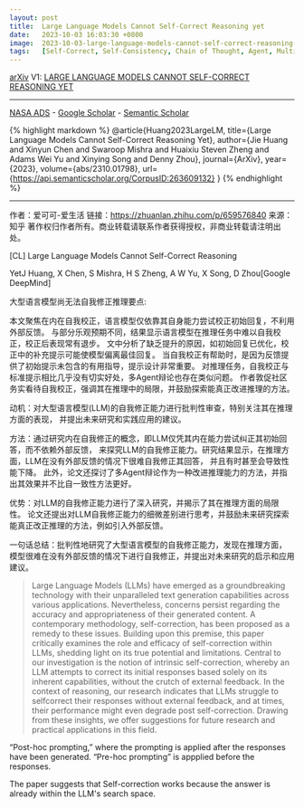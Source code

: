 ```yaml
---
layout: post
title:  Large Language Models Cannot Self-Correct Reasoning yet
date:   2023-10-03 16:03:30 +0800
image:  2023-10-03-large-language-models-cannot-self-correct-reasoning-yet_squared.jpg
tags:   [Self-Correct, Self-Consistency, Chain of Thought, Agent, Multi-agent, GSM8K, CommonSenseQA, HotpotQA, CommonGen-Hard, AI Consistency, AI Reasoning, AI, arXiv, ~0.0k Citations]
---
```


[arXiv](https://arxiv.org/abs/2310.01798) V1: [LARGE LANGUAGE MODELS CANNOT SELF-CORRECT REASONING YET](https://arxiv.org/pdf/2310.01798.pdf)

---
[NASA ADS](https) - 
[Google Scholar](https) - 
[Semantic Scholar](https://www.semanticscholar.org/paper/Large-Language-Models-Cannot-Self-Correct-Reasoning-Huang-Chen/6d4bacb69923e1e94fb4de468b939ce6db32fb51)

{% highlight markdown %}
@article{Huang2023LargeLM,
  title={Large Language Models Cannot Self-Correct Reasoning Yet},
  author={Jie Huang and Xinyun Chen and Swaroop Mishra and Huaixiu Steven Zheng and Adams Wei Yu and Xinying Song and Denny Zhou},
  journal={ArXiv},
  year={2023},
  volume={abs/2310.01798},
  url={https://api.semanticscholar.org/CorpusID:263609132}
}
{% endhighlight %}

---
作者：爱可可-爱生活
链接：https://zhuanlan.zhihu.com/p/659576840
来源：知乎
著作权归作者所有。商业转载请联系作者获得授权，非商业转载请注明出处。

[CL] Large Language Models Cannot Self-Correct Reasoning 

YetJ Huang, X Chen, S Mishra, H S Zheng, A W Yu, X Song, D Zhou[Google DeepMind]

大型语言模型尚无法自我修正推理要点:

本文聚焦在内在自我校正，语言模型仅依靠其自身能力尝试校正初始回复，不利用外部反馈。
与部分乐观预期不同，结果显示语言模型在推理任务中难以自我校正，校正后表现常有退步。
文中分析了缺乏提升的原因，如初始回复已优化，校正中的补充提示可能使模型偏离最佳回复。
当自我校正有帮助时，是因为反馈提供了初始提示未包含的有用指导，提示设计非常重要。
对推理任务，自我校正与标准提示相比几乎没有切实好处，多Agent辩论也存在类似问题。
作者敦促社区务实看待自我校正，强调其在推理中的局限，并鼓励探索能真正改进推理的方法。

动机：对大型语言模型(LLM)的自我修正能力进行批判性审查，特别关注其在推理方面的表现，
并提出未来研究和实践应用的建议。

方法：通过研究内在自我修正的概念，即LLM仅凭其内在能力尝试纠正其初始回答，而不依赖外部反馈，
来探究LLM的自我修正能力。研究结果显示，在推理方面，LLM在没有外部反馈的情况下很难自我修正其回答，
并且有时甚至会导致性能下降。
此外，论文还探讨了多Agent辩论作为一种改进推理能力的方法，并指出其效果并不比自一致性方法更好。

优势：对LLM的自我修正能力进行了深入研究，并揭示了其在推理方面的局限性。
论文还提出对LLM自我修正能力的细微差别进行思考，并鼓励未来研究探索能真正改正推理的方法，例如引入外部反馈。

一句话总结：批判性地研究了大型语言模型的自我修正能力，发现在推理方面，
模型很难在没有外部反馈的情况下进行自我修正，并提出对未来研究的启示和应用建议。 

>Large Language Models (LLMs) have emerged as a groundbreaking technology with their unparalleled text generation capabilities across various applications. Nevertheless, concerns persist regarding the accuracy and appropriateness of their generated content. A contemporary methodology, self-correction, has been proposed as a remedy to these issues. Building upon this premise, this paper critically examines the role and efficacy of self-correction within LLMs, shedding light on its true potential and limitations. Central to our investigation is the notion of intrinsic self-correction, whereby an LLM attempts to correct its initial responses based solely on its inherent capabilities, without the crutch of external feedback. In the context of reasoning, our research indicates that LLMs struggle to selfcorrect their responses without external feedback, and at times, their performance might even degrade post self-correction. Drawing from these insights, we offer suggestions for future research and practical applications in this field.

“Post-hoc prompting,” where the prompting is applied after the responses have been generated. “Pre-hoc prompting” is appplied before the responses.

The paper suggests that Self-correction works because the answer is already within the LLM's search space.